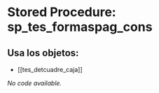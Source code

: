 # Stored Procedure: sp_tes_formaspag_cons

## Usa los objetos:
- [[tes_detcuadre_caja]]

*No code available.*
